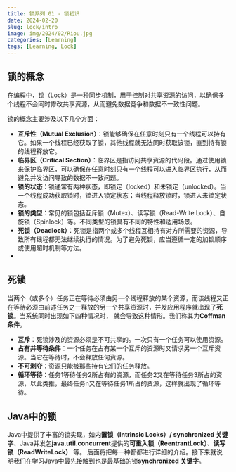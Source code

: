 ```yaml
---
title: 锁系列 01 - 锁初识
date: 2024-02-20
slug: lock/intro
image: img/2024/02/Riou.jpg
categories: [Learning]
tags: [Learning, Lock]
---
```



## 锁的概念

在编程中，锁（Lock）是一种同步机制，用于控制对共享资源的访问，以确保多个线程不会同时修改共享资源，从而避免数据竞争和数据不一致性问题。

锁的概念主要涉及以下几个方面：

* **互斥性（Mutual Exclusion）**：锁能够确保在任意时刻只有一个线程可以持有它。如果一个线程已经获取了锁，其他线程就无法同时获取该锁，直到持有锁的线程释放它。
* **临界区（Critical Section）**：临界区是指访问共享资源的代码段。通过使用锁来保护临界区，可以确保在任意时刻只有一个线程可以进入临界区执行，从而避免并发访问导致的数据不一致问题。
* **锁的状态**：锁通常有两种状态，即锁定（locked）和未锁定（unlocked）。当一个线程成功获取锁时，锁进入锁定状态；当线程释放锁时，锁进入未锁定状态。
* **锁的类型**：常见的锁包括互斥锁（Mutex）、读写锁（Read-Write Lock）、自旋锁（Spinlock）等。不同类型的锁具有不同的特性和适用场景。
* **死锁（Deadlock）**：死锁是指两个或多个线程互相持有对方所需要的资源，导致所有线程都无法继续执行的情况。为了避免死锁，应当遵循一定的加锁顺序或使用超时机制等方法。
* 
## 死锁

当两个（或多个）任务正在等待必须由另一个线程释放的某个资源，而该线程又正在等待必须由前述任务之一释放的另一个共享资源时，并发应用程序就出现了**死锁**。当系统同时出现如下四种情况时，
就会导致这种情形。我们称其为**Coffman条件**。

* **互斥**：死锁涉及的资源必须是不可共享的。一次只有一个任务可以使用资源。
* **占有并等待条件**：一个任务在占有某一个互斥的资源时又请求另一个互斥资源。当它在等待时，不会释放任何资源。
* **不可剥夺**：资源只能被那些持有它们的任务释放。
* **循环等待**：任务1等待任务2所占有的资源，而任务2又在等待任务3所占的资源，以此类推，最终任务n又在等待任务1所占的资源，这样就出现了循环等待。


## Java中的锁

Java中提供了丰富的锁实现，如**内置锁（Intrinsic Locks）/ synchronized 关键字**、Java并发包**java.util.concurrent**提供的**可重入锁（ReentrantLock）**、**读写锁（ReadWriteLock）** 等。
后面将把每一种都都进行详细的介绍。接下来就说明我们在学习Java中最先接触到也是最基础的锁**synchronized 关键字**。
